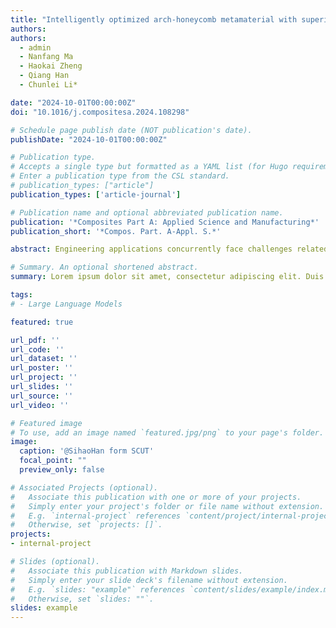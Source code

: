 ```yaml
---
title: "Intelligently optimized arch-honeycomb metamaterial with superior bandgap and impact mitigation capacity"
authors:
authors:
  - admin
  - Nanfang Ma
  - Haokai Zheng
  - Qiang Han
  - Chunlei Li*

date: "2024-10-01T00:00:00Z"
doi: "10.1016/j.compositesa.2024.108298"

# Schedule page publish date (NOT publication's date).
publishDate: "2024-10-01T00:00:00Z"

# Publication type.
# Accepts a single type but formatted as a YAML list (for Hugo requirements).
# Enter a publication type from the CSL standard.
# publication_types: ["article"]
publication_types: ['article-journal']

# Publication name and optional abbreviated publication name.
publication: '*Composites Part A: Applied Science and Manufacturing*'
publication_short: '*Compos. Part. A-Appl. S.*'

abstract: Engineering applications concurrently face challenges related to vibration, impact, load-bearing and energy absorption. Here, an arch-honeycomb metamaterial with split-ring resonators is proposed for wave attenuation and impact mitigation, with better energy absorption and lower initial peak stress. The split-ring resonators effectively induce bandgaps below 3 kHz, and the mechanisms of bandgap generation and polarization are studied through mode shapes, frequency contours and equivalent mass densities. Subsequently, a machine learning-based optimization framework is introduced to tailor the bandgaps, leading to a 155.59% increase in bandgap width. Furthermore, superior vibration isolation and impact mitigation are confirmed through experiments. Obvious attenuation peaks are observed in the bandgaps of the acceleration transmission spectrum in frequency domain. In time domain, the impact test demonstrates peak weakening and delay. The metamaterials offer advantages in wave attenuation, impact mitigation, load-bearing and energy absorption, providing valuable insights for the advancement of multifunctional metamaterials and their practical engineering applications.

# Summary. An optional shortened abstract.
summary: Lorem ipsum dolor sit amet, consectetur adipiscing elit. Duis posuere tellus ac convallis placerat. Proin tincidunt magna sed ex sollicitudin condimentum.

tags:
# - Large Language Models

featured: true

url_pdf: ''
url_code: ''
url_dataset: ''
url_poster: ''
url_project: ''
url_slides: ''
url_source: ''
url_video: ''

# Featured image
# To use, add an image named `featured.jpg/png` to your page's folder. 
image:
  caption: '@SihaoHan form SCUT'
  focal_point: ""
  preview_only: false

# Associated Projects (optional).
#   Associate this publication with one or more of your projects.
#   Simply enter your project's folder or file name without extension.
#   E.g. `internal-project` references `content/project/internal-project/index.md`.
#   Otherwise, set `projects: []`.
projects:
- internal-project

# Slides (optional).
#   Associate this publication with Markdown slides.
#   Simply enter your slide deck's filename without extension.
#   E.g. `slides: "example"` references `content/slides/example/index.md`.
#   Otherwise, set `slides: ""`.
slides: example
---
```


